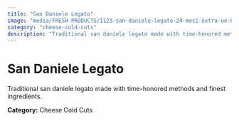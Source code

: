 ```yaml
---
title: "San Daniele Legato"
image: "media/FRESH PRODUCTS/1123-san-daniele-legato-24-mesi-extra-ue-00047791.jpg"
category: "cheese-cold-cuts"
description: "Traditional san daniele legato made with time-honored methods and finest ingredients."
---
```


# San Daniele Legato

Traditional san daniele legato made with time-honored methods and finest ingredients.

**Category:** Cheese Cold Cuts
